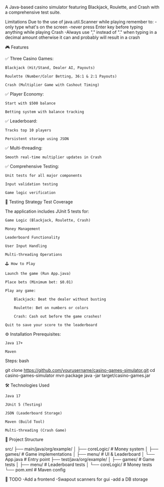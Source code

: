 A Java-based casino simulator featuring Blackjack, Roulette, and Crash with a comprehensive test suite.

Limitations
Due to the use of java.util.Scanner while playing remember to:
-only type what's on the screen 
-never press Enter key before typing anything while playing Crash
-Always use "," instead of "." when typing in a decimal amount
otherwise it can and probably will result in a crash

🎮 Features

✅ Three Casino Games:

    Blackjack (Hit/Stand, Dealer AI, Payouts)

    Roulette (Number/Color Betting, 36:1 & 2:1 Payouts)

    Crash (Multiplier Game with Cashout Timing)

✅ Player Economy:

    Start with $500 balance

    Betting system with balance tracking

✅ Leaderboard:

    Tracks top 10 players

    Persistent storage using JSON

✅ Multi-threading:

    Smooth real-time multiplier updates in Crash

✅ Comprehensive Testing:

    Unit tests for all major components

    Input validation testing

    Game logic verification

🧪 Testing Strategy
Test Coverage

The application includes JUnit 5 tests for:

    Game Logic (Blackjack, Roulette, Crash)

    Money Management

    Leaderboard Functionality

    User Input Handling

    Multi-threading Operations

    🕹️ How to Play

    Launch the game (Run App.java)

    Place bets (Minimum bet: $0.01)

    Play any game:

        Blackjack: Beat the dealer without busting

        Roulette: Bet on numbers or colors

        Crash: Cash out before the game crashes!

    Quit to save your score to the leaderboard

⚙️ Installation
Prerequisites:

    Java 17+

    Maven

Steps:
bash

git clone https://github.com/yourusername/casino-games-simulator.git
cd casino-games-simulator
mvn package
java -jar target/casino-games.jar

🛠️ Technologies Used

    Java 17

    JUnit 5 (Testing)

    JSON (Leaderboard Storage)

    Maven (Build Tool)

    Multi-threading (Crash Game)

📂 Project Structure

src/
├── main/java/org/example/
│   ├── coreLogic/       # Money system
│   ├── games/           # Game implementations
│   ├── menu/            # UI & Leaderboard
│   └── App.java         # Entry point
├── test/java/org/example/
│   ├── games/           # Game tests
│   ├── menu/            # Leaderboard tests
│   └── coreLogic/       # Money tests
└── pom.xml              # Maven config

📌 TODO
-Add a frontend
-Swapout scanners for gui
-add a DB storage
